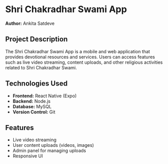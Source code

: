 # Shri Chakradhar Swami App

**Author:** Ankita Satdeve

## Project Description

The Shri Chakradhar Swami App is a mobile and web application that provides devotional resources and services. Users can access features such as live video streaming, content uploads, and other religious activities related to Shri Chakradhar Swami.

## Technologies Used

- **Frontend:** React Native (Expo)
- **Backend:** Node.js
- **Database:** MySQL
- **Version Control:** Git

## Features

- Live video streaming
- User content uploads (videos, images)
- Admin panel for managing uploads
- Responsive UI
